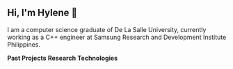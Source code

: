 ## Hi, I'm Hylene 👋

I am a computer science graduate of De La Salle University, currently working as a C++ engineer at Samsung Research and Development Institute Philippines. 

<b>Past Projects</b>
<b>Research</b>
<b>Technologies</b>

<!--
**hyleene/hyleene** is a ✨ _special_ ✨ repository because its `README.md` (this file) appears on your GitHub profile.

Here are some ideas to get you started:

- 🔭 I’m currently working on ...
- 🌱 I’m currently learning ...
- 👯 I’m looking to collaborate on ...
- 🤔 I’m looking for help with ...
- 💬 Ask me about ...
- 📫 How to reach me: ...
- 😄 Pronouns: ...
- ⚡ Fun fact: ...
-->
